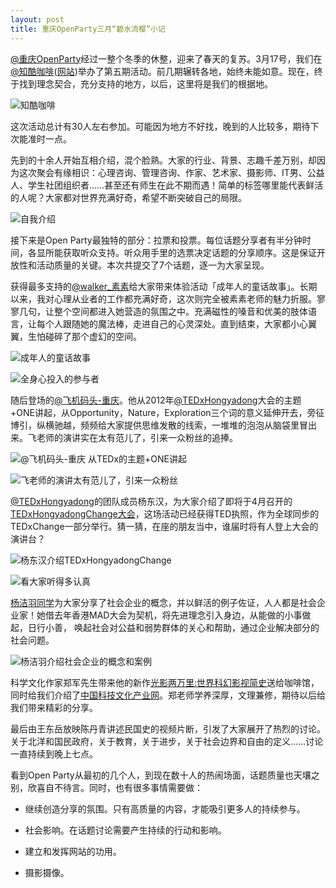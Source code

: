 ```yaml
---
layout: post
title: 重庆OpenParty三月“碧水流樱”小记
---
```

[@重庆OpenParty](http://weibo.com/cqop)经过一整个冬季的休整，迎来了春天的复苏。3月17号，我们在[@知酷咖啡](http://weibo.com/zhikucaffe)([网站](http://zeekoocafe.com))举办了第五期活动。前几期辗转各地，始终未能如意。现在，终于找到理念契合，充分支持的地方，以后，这里将是我们的根据地。

![知酷咖啡](http://pic.yupoo.com/merlinran/CIEyIlfH/medish.jpg "知酷咖啡")

这次活动总计有30人左右参加。可能因为地方不好找，晚到的人比较多，期待下次能准时一点。

先到的十余人开始互相介绍，混个脸熟。大家的行业、背景、志趣千差万别，却因为这次聚会有缘相识：心理咨询、管理咨询、作家、艺术家、摄影师、IT男、公益人、学生社团组织者……甚至还有师生在此不期而遇！简单的标签哪里能代表鲜活的人呢？大家都对世界充满好奇，希望不断突破自己的局限。

![自我介绍](http://ww4.sinaimg.cn/large/ab84dbacjw1e2ss4x3aifj.jpg "自我介绍")

接下来是Open Party最独特的部分：拉票和投票。每位话题分享者有半分钟时间，各显所能获取听众支持。听众用手里的选票决定话题的分享顺序。这是保证开放性和活动质量的关键。本次共提交了7个话题，逐一为大家呈现。

获得最多支持的[@walker\_素素](http://weibo.com/1411805935)给大家带来体验活动「成年人的童话故事」。长期以来，我对心理从业者的工作都充满好奇，这次则完全被素素老师的魅力折服。寥寥几句，让整个空间都进入她营造的氛围之中。充满磁性的嗓音和优美的肢体语言，让每个人跟随她的魔法棒，走进自己的心灵深处。直到结束，大家都小心翼翼，生怕碰碎了那个虚幻的空间。

![成年人的童话故事](http://ww2.sinaimg.cn/large/ab84dbacjw1e2ssncgntrj.jpg "成年人的童话故事")

![全身心投入的参与者](http://ww1.sinaimg.cn/large/ab84dbacjw1e2suzfcc6yj.jpg "全身心投入的参与者")

随后登场的[@飞机码头-重庆](http://www.weibo.com/bignoingod)。他从2012年[@TEDxHongyadong](http://www.weibo.com/TEDxHongyadong)大会的主题+ONE讲起，从Opportunity，Nature，Exploration三个词的意义延伸开去，旁征博引，纵横驰越，频频给大家提供思维发散的线索，一堆堆的泡泡从脑袋里冒出来。飞老师的演讲实在太有范儿了，引来一众粉丝的追捧。

![@飞机码头-重庆 从TEDx的主题+ONE讲起](http://pic.yupoo.com/merlinran/CIEyPGsO/medish.jpg "@飞机码头-重庆 从TEDx的主题+ONE讲起")

![飞老师的演讲太有范儿了，引来一众粉丝](http://pic.yupoo.com/merlinran/CIEyLLIh/medish.jpg "飞老师的演讲太有范儿了，引来一众粉丝")

[@TEDxHongyadong](http://www.weibo.com/TEDxHongyadong)的团队成员杨东汉，为大家介绍了即将于4月召开的[TEDxHongyadongChange大会](http://www.ted.com/tedx/events/8342)，这场活动已经获得TED执照，作为全球同步的TEDxChange一部分举行。猜一猜，在座的朋友当中，谁届时将有人登上大会的演讲台？

![杨东汉介绍TEDxHongyadongChange](http://pic.yupoo.com/merlinran/CIEyO9F3/medish.jpg "杨东汉介绍TEDxHongyadongChange")

![看大家听得多认真](http://pic.yupoo.com/merlinran/CIEySXPW/medish.jpg "看大家听得多认真")

[杨洁羽同学](http://weibo.com/u/2290744377)为大家分享了社会企业的概念，并以鲜活的例子佐证，人人都是社会企业家！她借去年香港MAD大会为契机，将先进理念引入身边，从能做的小事做起，日行小善， 唤起社会对公益和弱势群体的关心和帮助，通过企业解决部分的社会问题。

![杨洁羽介绍社会企业的概念和案例](http://pic.yupoo.com/merlinran/CIEyWT1E/medish.jpg "杨洁羽介绍社会企业的概念和案例")

科学文化作家郑军先生带来他的新作[光影两万里:世界科幻影视简史](http://book.douban.com/subject/10544822/)送给咖啡馆，同时给我们介绍了[中国科技文化产业网](http://kejiwenhua.cn/)。郑老师学养深厚，文理兼修，期待以后给我们带来精彩的分享。

最后由王东岳放映陈丹青讲述民国史的视频片断，引发了大家展开了热烈的讨论。关于北洋和国民政府，关于教育，关于进步，关于社会边界和自由的定义……讨论一直持续到晚上七点。

看到Open Party从最初的几个人，到现在数十人的热闹场面，话题质量也天壤之别，欣喜自不待言。同时，也有很多事情需要做：

+ 继续创造分享的氛围。只有高质量的内容，才能吸引更多人的持续参与。

+ 社会影响。在话题讨论需要产生持续的行动和影响。

+ 建立和发挥网站的功用。

+ 摄影摄像。

